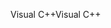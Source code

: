 <span data-ttu-id="877ff-101">Visual C++</span><span class="sxs-lookup"><span data-stu-id="877ff-101">Visual C++</span></span>